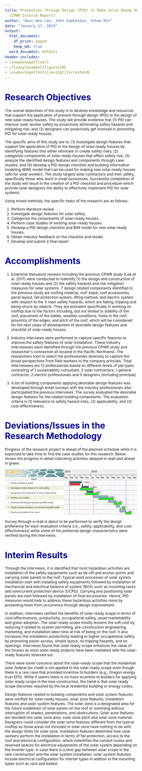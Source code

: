 ```yaml
---
title: Prevention through Design (PtD) to Make Solar-Ready Houses Safe for Solar Workers
  (CPWR Interim Report)
author: "Hyun Woo Lee, John Gambatese, Yohan Min"
date: "January 17, 2019"
output:
  html_document:
    df_print: paged
    keep_md: true
  word_document: default
header-includes:
- \usepackage{float}
- \floatplacement{figure}{H}
- \usepackage[fontsize=11pt]{scrextend}
---
```


<style type="text/css">

body{ /* Normal  */
      font-size: 12px;
  }
td {  /* Table  */
  font-size: 8px;
}
h1.title {
  font-size: 38px;
  color: DarkRed;
}
h1 { /* Header 1 */
  font-size: 28px;
  color: DarkBlue;
}
h2 { /* Header 2 */
    font-size: 22px;
  color: DarkBlue;
}
h3 { /* Header 3 */
  font-size: 18px;
  font-family: "Times New Roman", Times, serif;
  color: DarkBlue;
}
code.r{ /* Code block */
    font-size: 12px;
}
pre { /* Code block - determines code spacing between lines */
    font-size: 14px;
}
</style>
# Research Objectives

The overall objectives of the study is to develop knowledge and resources that support the application of prevent through design (PtD) to the design of new solar-ready houses. The study will provide evidence that (1) PtD can improve solar worker safety by proactively eliminating safety hazards and mitigating risk; and (2) designers can proactively get involved in promoting PtD for solar-ready houses.

The specific aims of this study are to: (1) investigate design features that support the application of PtD to the design of solar-ready houses by identifying features that either eliminate or create safety risks; (2) categorize components of solar-ready houses that affect safety risk; (3) analyze the identified design features and components through case studies; and (4) develop a PtD design checklist and building information modeling (BIM) model that can be used for making new solar-ready houses safe for solar workers. The study targets solar contractors and their safety, specifically those who work in small businesses. Successful completion of the study will result in the creation of a PtD checklist and procedure which provide solar designers the ability to effectively implement PtD for solar systems.

Using mixed methods, the specific tasks of the research are as follows:

1. Perform literature review
2. Investigate design features for solar safety.
3. Categorize the components of solar-ready houses.
4. Perform case studies of existing solar-ready houses.
5. Develop a PtD design checklist and BIM model for new solar-ready houses.
6. Obtain industry feedback on the checklist and model.
7. Develop and submit a final report

# Accomplishments

1. Extensive literuature reviews including the previous CPWR study (Lee at al. 2017) were conducted to indentify (1) the design and construction of solar-ready houses and (2) the safety hazards and risk mitigation measures for solar systems. 7 design related components identified in the previous study are roofing material, roof slope, roof accessories, panel layout, fall protection system, lifting method, and electric system with respect to the 3 main safety hazards, which are falling, tripping and being struck by objects. They are prevalent specifically in working on rooftop due to the factors including, but not limited to stability of the roof, placement of the ladder, weather conditions, holes in the roof, proximity of the edges, and pitch of the roof, which will be considered for the next steps of development of desirable design features and checklist of solar-ready houses.

2. Industry interviews were performed to capture specific features to improve the safety features of solar installation. These industry interviewees were identified through the previous CPWR study and researcher's connection all located in the Pacific Northwest. The researchers tried to select the professionals diversely to capture the broad perspectives from field workers to the company princials. Total interviewees are 12 professionals based on different levels of job types consisting of 1 sustainability consultant, 3 solar contractors, 1 general contractor, 2 electric professionals and 5 designers (including principal).

3. A list of building components applying desirable design features was developed through email surveys with the industry professionals who participated the previous interviews. The survey evaluated the desirable design features for the related buliding components. The evaluation criteria is (1) relevance to safety hazard risks, (2) applicability, and (3) cost-effectiveness.


# Deviations/Issues in the Research Methodology

Progress of the research project is ahead of the planned schedule while it is expected to take time to find the case studies for this research. Below shows the progress in detail indicating activities delayed in read and ahead in green. 

![Research Progress Timeline](progress.png)

Survey through e-mail is about to be performed to verify the design preference for each evaluation criteria (i.e., safety, applicability, and cost-effectiveness) while some of the preferred design characteristics were verified during the interviews. 

# Interim Results
Through the interviews, it is identified that most hazardous activities are installation of the safety equipments such as tie-off and anchor points and carrying solar panels to the roof. Typical work processes of solar system installation start with installing safety equipments followed by installation of mechancial and electrical balance of system (BOS) such as mounting racks and overcurrent protection device (OCPD). Carrying and positioning solar panels are next followed by installation of final accessories. Hence, PtD measures would help to address these hazardous activities more by preventing them from occurrence through design improvement.

In addition, interviews verified the benefits of solar-ready scope in terms of cost-effectiveness, productivity, occupational safety, asset marketability and green adoption. The solar-ready scope mostly lessens the soft cost by reducing it related to system permitting, pre-construction engineering, marketing, and installation labor time at risk of being on the roof. It also increases the installation productivity leading to higher occupational safety by promoting easier access, simple layout, no tripping hazards, and no openings. Interviews found that solar-ready scope enhances the value of the houses as most solar-ready projects have been marketed with the solar-ready features stressed out.

There were some concerns about the solar-ready scope that the residential solar federal tax credit is not applied to the solar-ready scope even though there is a rare case that provided incentive to builders (e.g., Oregon energy trust EPS). While it seems there is no more incentive to builders for applying solar-ready scope in the new construction, the trend is that solar-ready scope becomes required by the local residential building or energy codes.

Design features related to buliding components and solar system features were verified for solar-ready houses: solar zone features, installatoin features and solar system features. The solar zone is a designated area for the future installation of solar panels on the roof or overhang without interruption of shades, penetrations, and obstrcutions. Solar zone features are devided into solar zone area, solar zone pitch and solar zone material. Designers could consider the solar zone features different from the typical rooftop as those areas not included in solar zone have nothing to do with the design limits for solar zone. Installation features determine how solar workers perform the installation in terms of fall protection, access to the roof and electrical configuration, which indentifies the conduit routes and reserved spaces for electrical equipments of the solar system depending on the inverter type. In case there is a time gap between solar scope in the new construction and the solar system installation, solar system features include electrical configuration for interter types in addtion to the mounting types such as rack and ballast.



